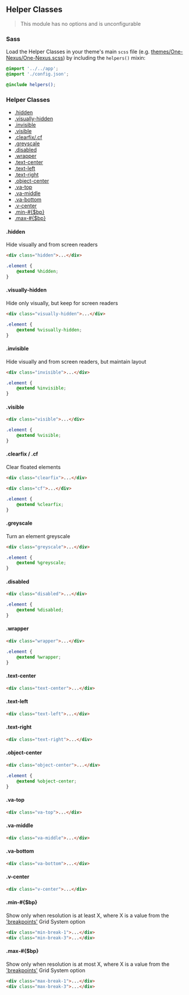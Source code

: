## Helper Classes

> This module has no options and is unconfigurable

### Sass

Load the Helper Classes in your theme's main `scss` file (e.g. [themes/One-Nexus/One-Nexus.scss](../../../themes/One-Nexus/One-Nexus.scss)) by including the `helpers()` mixin:

```scss
@import '../../app';
@import './config.json';

@include helpers();
```

### Helper Classes

* [.hidden](#hidden)
* [.visually-hidden](#visually-hidden)
* [.invisible](#invisible)
* [.visible](#visible)
* [.clearfix/.cf](#clearfix--cf)
* [.greyscale](#greyscale)
* [.disabled](#disabled)
* [.wrapper](#wrapper)
* [.text-center](#text-center)
* [.text-left](#text-left)
* [.text-right](#text-right)
* [.object-center](#object-center)
* [.va-top](#va-top)
* [.va-middle](#va-middle)
* [.va-bottom](#va-bottom)
* [.v-center](#v-center)
* [.min-#{$bp}](#min-bp)
* [.max-#{$bp}](#max-bp)

#### .hidden

Hide visually and from screen readers

```html
<div class="hidden">...</div>
```

```scss
.element {
    @extend %hidden;
}
```

#### .visually-hidden

Hide only visually, but keep for screen readers

```html
<div class="visually-hidden">...</div>
```

```scss
.element {
    @extend %visually-hidden;
}
```

#### .invisible

Hide visually and from screen readers, but maintain layout

```html
<div class="invisible">...</div>
```

```scss
.element {
    @extend %invisible;
}
```

#### .visible

```html
<div class="visible">...</div>
```

```scss
.element {
    @extend %visible;
}
```

#### .clearfix / .cf

Clear floated elements

```html
<div class="clearfix">...</div>

<div class="cf">...</div>
```

```scss
.element {
    @extend %clearfix;
}
```

#### .greyscale

Turn an element greyscale

```html
<div class="greyscale">...</div>
```

```scss
.element {
    @extend %greyscale;
}
```

#### .disabled

```html
<div class="disabled">...</div>
```

```scss
.element {
    @extend %disabled;
}
```

#### .wrapper

```html
<div class="wrapper">...</div>
```

```scss
.element {
    @extend %wrapper;
}
```

#### .text-center

```html
<div class="text-center">...</div>
```

#### .text-left

```html
<div class="text-left">...</div>
```

#### .text-right

```html
<div class="text-right">...</div>
```

#### .object-center

```html
<div class="object-center">...</div>
```

```scss
.element {
    @extend %object-center;
}
```

#### .va-top

```html
<div class="va-top">...</div>
```

#### .va-middle

```html
<div class="va-middle">...</div>
```

#### .va-bottom

```html
<div class="va-bottom">...</div>
```

#### .v-center

```html
<div class="v-center">...</div>
```

#### .min-#{$bp}

Show only when resolution is at least X, where X is a value from the ['breakpoints'](#TODO) Grid System option

```html
<div class="min-break-1">...</div>
<div class="min-break-3">...</div>
```

#### .max-#{$bp}

Show only when resolution is at most X, where X is a value from the ['breakpoints'](#TODO) Grid System option

```html
<div class="max-break-1">...</div>
<div class="max-break-3">...</div>
```